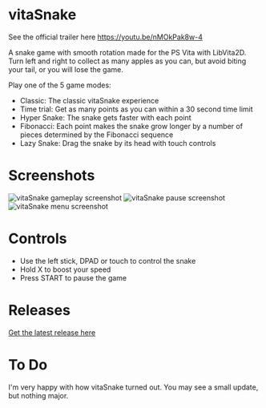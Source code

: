 # vitaSnake
See the official trailer here https://youtu.be/nMOkPak8w-4

A snake game with smooth rotation made for the PS Vita with LibVita2D.  
Turn left and right to collect as many apples as you can, but avoid biting your tail, or you will lose the game.

Play one of the 5 game modes:
* Classic: The classic vitaSnake experience
* Time trial: Get as many points as you can within a 30 second time limit
* Hyper Snake: The snake gets faster with each point
* Fibonacci: Each point makes the snake grow longer by a number of pieces determined by the Fibonacci sequence
* Lazy Snake: Drag the snake by its head with touch controls

# Screenshots
![vitaSnake gameplay screenshot](https://i.imgur.com/O2y1mKT.png)
![vitaSnake pause screenshot](https://i.imgur.com/WhOjVhQ.png)
![vitaSnake menu screenshot](https://i.imgur.com/o0BhtG4.png)

# Controls
* Use the left stick, DPAD or touch to control the snake
* Hold X to boost your speed
* Press START to pause the game

# Releases
[Get the latest release here](https://github.com/Grzybojad/vitaSnake/releases)  

# To Do
I'm very happy with how vitaSnake turned out. You may see a small update, but nothing major.
